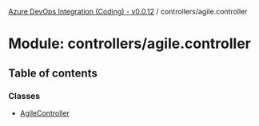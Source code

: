 [Azure DevOps Integration (Coding) - v0.0.12](../README.md) / controllers/agile.controller

# Module: controllers/agile.controller

## Table of contents

### Classes

- [AgileController](../classes/controllers_agile_controller.AgileController.md)
